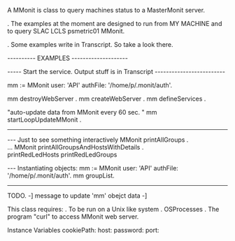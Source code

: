 A MMonit is class to query machines status to a MasterMonit server. 

. The examples at the moment are designed to run from MY MACHINE 
   and to query SLAC LCLS psmetric01 MMonit. 

. Some examples write in Transcript. So take a look there. 



---------- EXAMPLES --------------------

----- Start the service. Output stuff is in Transcript -------------------------

mm := MMonit user: 'API' authFile: '/home/p/.monit/auth'.

mm destroyWebServer .
mm createWebServer .
mm defineServices .

"auto-update data from MMonit every 60 sec. "
mm startLoopUpdateMMonit .

-------------------------------------------------------------------------------------------

--- Just to see something interactively
MMonit printAllGroups .    
... 
MMonit printAllGroupsAndHostsWithDetails .   
printRedLedHosts
printRedLedGroups

--- Instantiating objects: 
mm := MMonit user: 'API' authFile: '/home/p/.monit/auth'.
mm groupList. 

----------------------------------------------

TODO.
-] message to update 'mm' obejct data 
-] 


This class requires:
. To be run on a Unix like system 
. OSProcesses
. The program "curl" to access MMonit web server. 


Instance Variables
	cookiePath:		<Object>
	host:		<Object>
	password:		<Object>
	port:		<Object>
	user:		<Object>

cookiePath
	- xxxxx

host
	- xxxxx

password
	- xxxxx

port
	- xxxxx

user
	- xxxxx
